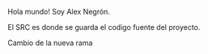 Hola mundo! Soy Alex Negrón. 

El SRC es donde se guarda el codigo fuente del proyecto. 

Cambio de la nueva rama